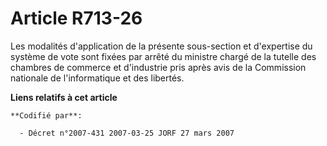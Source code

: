 # Article R713-26

Les modalités d'application de la présente sous-section et d'expertise du système de vote sont fixées par arrêté du ministre
chargé de la tutelle des chambres de commerce et d'industrie pris après avis de la Commission nationale de l'informatique et
des libertés.

**Liens relatifs à cet article**

	**Codifié par**:

	  - Décret n°2007-431 2007-03-25 JORF 27 mars 2007
